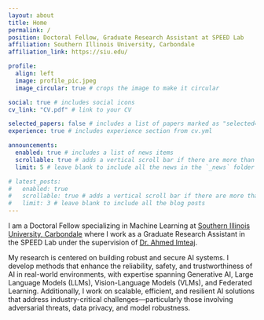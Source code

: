 ```yaml
---
layout: about
title: Home
permalink: /
position: Doctoral Fellow, Graduate Research Assistant at SPEED Lab
affiliation: Southern Illinois University, Carbondale
affiliation_link: https://siu.edu/

profile:
  align: left
  image: profile_pic.jpeg
  image_circular: true # crops the image to make it circular

social: true # includes social icons
cv_link: "CV.pdf" # link to your CV

selected_papers: false # includes a list of papers marked as "selected={true}"
experience: true # includes experience section from cv.yml

announcements:
  enabled: true # includes a list of news items
  scrollable: true # adds a vertical scroll bar if there are more than 3 news items
  limit: 5 # leave blank to include all the news in the `_news` folder

# latest_posts:
#   enabled: true
#   scrollable: true # adds a vertical scroll bar if there are more than 3 new posts items
#   limit: 3 # leave blank to include all the blog posts
---
```


I am a Doctoral Fellow specializing in Machine Learning at [Southern Illinois University, Carbondale](https://siu.edu/) where I work as a Graduate Research Assistant in the SPEED Lab under the supervision of [Dr. Ahmed Imteaj](https://sites.google.com/view/imteaj-cs?usp=sharing).

My research is centered on building robust and secure AI systems. I develop methods that enhance the reliability, safety, and trustworthiness of AI in real-world environments, with expertise spanning Generative AI, Large Language Models (LLMs), Vision-Language Models (VLMs), and Federated Learning. Additionally, I work on scalable, efficient, and resilient AI solutions that address industry-critical challenges—particularly those involving adversarial threats, data privacy, and model robustness.


